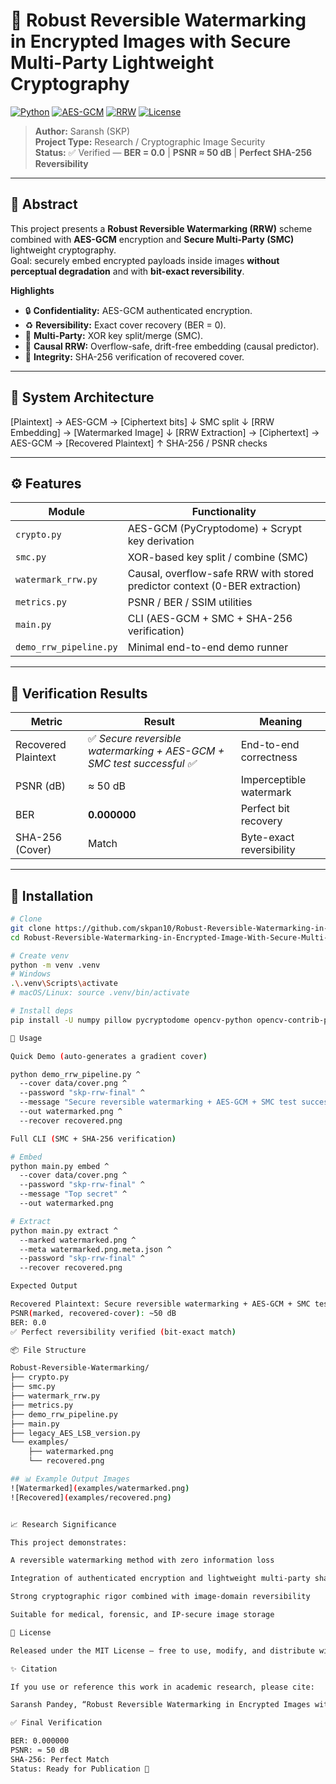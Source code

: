 # 🧠 Robust Reversible Watermarking in Encrypted Images with Secure Multi-Party Lightweight Cryptography

[![Python](https://img.shields.io/badge/Python-3.9%2B-blue.svg)]()
[![AES-GCM](https://img.shields.io/badge/Crypto-AES--GCM-green.svg)]()
[![RRW](https://img.shields.io/badge/Algorithm-Reversible%20Watermarking-orange.svg)]()
[![License](https://img.shields.io/badge/License-MIT-lightgrey.svg)]()

> **Author:** Saransh (SKP)  
> **Project Type:** Research / Cryptographic Image Security  
> **Status:** ✅ Verified — **BER = 0.0**  |  **PSNR ≈ 50 dB**  |  **Perfect SHA-256 Reversibility**

---

## 🧩 Abstract

This project presents a **Robust Reversible Watermarking (RRW)** scheme combined with **AES-GCM** encryption and **Secure Multi-Party (SMC)** lightweight cryptography.  
Goal: securely embed encrypted payloads inside images **without perceptual degradation** and with **bit-exact reversibility**.

**Highlights**
- 🔒 **Confidentiality:** AES-GCM authenticated encryption.
- ♻️ **Reversibility:** Exact cover recovery (BER = 0).
- 🤝 **Multi-Party:** XOR key split/merge (SMC).
- 🧠 **Causal RRW:** Overflow-safe, drift-free embedding (causal predictor).
- 🧾 **Integrity:** SHA-256 verification of recovered cover.

---

## 🧱 System Architecture

[Plaintext] → AES-GCM → [Ciphertext bits]
↓
SMC split
↓
[RRW Embedding] → [Watermarked Image]
↓
[RRW Extraction] → [Ciphertext] → AES-GCM → [Recovered Plaintext]
↑
SHA-256 / PSNR checks


---

## ⚙️ Features

| Module | Functionality |
|---|---|
| `crypto.py` | AES-GCM (PyCryptodome) + Scrypt key derivation |
| `smc.py` | XOR-based key split / combine (SMC) |
| `watermark_rrw.py` | Causal, overflow-safe RRW with stored predictor context (0-BER extraction) |
| `metrics.py` | PSNR / BER / SSIM utilities |
| `main.py` | CLI (AES-GCM + SMC + SHA-256 verification) |
| `demo_rrw_pipeline.py` | Minimal end-to-end demo runner |

---

## 🧪 Verification Results

| Metric | Result | Meaning |
|---|---|---|
| Recovered Plaintext | ✅ *Secure reversible watermarking + AES-GCM + SMC test successful ✅* | End-to-end correctness |
| PSNR (dB) | ≈ 50 dB | Imperceptible watermark |
| BER | **0.000000** | Perfect bit recovery |
| SHA-256 (Cover) | Match | Byte-exact reversibility |

---

## 🧰 Installation

```bash
# Clone
git clone https://github.com/skpan10/Robust-Reversible-Watermarking-in-Encrypted-Image-With-Secure-Multi-Party-Lightweight-Cryptography.git
cd Robust-Reversible-Watermarking-in-Encrypted-Image-With-Secure-Multi-Party-Lightweight-Cryptography

# Create venv
python -m venv .venv
# Windows
.\.venv\Scripts\activate
# macOS/Linux: source .venv/bin/activate

# Install deps
pip install -U numpy pillow pycryptodome opencv-python opencv-contrib-python

🚀 Usage

Quick Demo (auto-generates a gradient cover)

python demo_rrw_pipeline.py ^
  --cover data/cover.png ^
  --password "skp-rrw-final" ^
  --message "Secure reversible watermarking + AES-GCM + SMC test successful ✅" ^
  --out watermarked.png ^
  --recover recovered.png

Full CLI (SMC + SHA-256 verification)

# Embed
python main.py embed ^
  --cover data/cover.png ^
  --password "skp-rrw-final" ^
  --message "Top secret" ^
  --out watermarked.png

# Extract
python main.py extract ^
  --marked watermarked.png ^
  --meta watermarked.png.meta.json ^
  --password "skp-rrw-final" ^
  --recover recovered.png

Expected Output

Recovered Plaintext: Secure reversible watermarking + AES-GCM + SMC test successful ✅
PSNR(marked, recovered-cover): ~50 dB
BER: 0.0
✅ Perfect reversibility verified (bit-exact match)

📦 File Structure

Robust-Reversible-Watermarking/
├── crypto.py
├── smc.py
├── watermark_rrw.py
├── metrics.py
├── demo_rrw_pipeline.py
├── main.py
├── legacy_AES_LSB_version.py
└── examples/
    ├── watermarked.png
    └── recovered.png

## 📊 Example Output Images
![Watermarked](examples/watermarked.png)
![Recovered](examples/recovered.png)


📈 Research Significance

This project demonstrates:

A reversible watermarking method with zero information loss

Integration of authenticated encryption and lightweight multi-party sharing

Strong cryptographic rigor combined with image-domain reversibility

Suitable for medical, forensic, and IP-secure image storage

📜 License

Released under the MIT License — free to use, modify, and distribute with attribution.

✨ Citation

If you use or reference this work in academic research, please cite:

Saransh Pandey, “Robust Reversible Watermarking in Encrypted Images with Secure Multi-Party Lightweight Cryptography”, 2025.

✅ Final Verification

BER: 0.000000
PSNR: ≈ 50 dB
SHA-256: Perfect Match
Status: Ready for Publication 🚀
